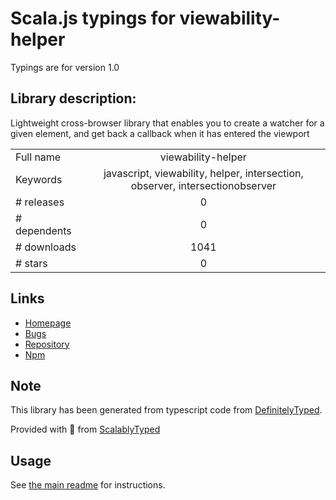 
# Scala.js typings for viewability-helper

Typings are for version 1.0

## Library description:
Lightweight cross-browser library that enables you to create a watcher for a given element, and get back a callback when it has entered the viewport

|                    |                 |
| ------------------ | :-------------: |
| Full name          | viewability-helper |
| Keywords           | javascript, viewability, helper, intersection, observer, intersectionobserver |
| # releases         | 0 |
| # dependents       | 0 |
| # downloads        | 1041 |
| # stars            | 0 |

## Links
- [Homepage](https://github.com/outbrain/ViewabilityHelper#readme)
- [Bugs](https://github.com/outbrain/ViewabilityHelper/issues)
- [Repository](https://github.com/outbrain/ViewabilityHelper)
- [Npm](https://www.npmjs.com/package/viewability-helper)
    


## Note
This library has been generated from typescript code from [DefinitelyTyped](https://definitelytyped.org).

Provided with :purple_heart: from [ScalablyTyped](https://github.com/oyvindberg/ScalablyTyped)

## Usage
See [the main readme](../../readme.md) for instructions.


